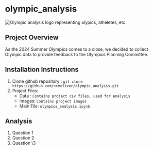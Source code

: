# olympic_analysis
![Olympic analysis logo representing olypics, atheletes, etc](images/readmeLogo.png)
## Project Overview 
As the 2024 Summer Olympics comes to a close, we decided to collect Olympic data to provide feedback to the Olympics Planning Committee. 

## Installation Instructions
1. Clone github repository : `git clone https://github.com/ncmoliver/olympic_analysis.git`
2. Project Files:
    * Data : `Contains project csv files, used for analysis`
    * Images: `Contains project images`
    * Main File: `olympics_analysis.ipynb`


## Analysis
1. Question 1
2. Question 2
3. Question \3